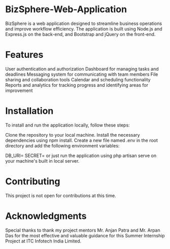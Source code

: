 # BizSphere-Web-Application
BizSphere is a web application designed to streamline business operations and improve workflow efficiency. The application is built using Node.js and Express.js on the back-end, and Bootstrap and jQuery on the front-end.

# Features
User authentication and authorization
Dashboard for managing tasks and deadlines
Messaging system for communicating with team members
File sharing and collaboration tools
Calendar and scheduling functionality
Reports and analytics for tracking progress and identifying areas for improvement

# Installation
To install and run the application locally, follow these steps:

Clone the repository to your local machine.
Install the necessary dependencies using npm install.
Create a new file named .env in the root directory and add the following environment variables:

DB_URI=<your MongoDB connection string>
SECRET=<your session secret>
or just run the application using php artisan serve on your machine's built in local server.
  
# Contributing
This project is not open for contributions at this time.

# Acknowledgments
Special thanks to thank my project mentors Mr. Anjan Patra and Mr. Arpan Das for the most effective and valuable guidance for this Summer Internship Project at ITC Infotech India Limited.
  
